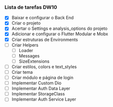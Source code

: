 ### Lista de tarefas DW10

- [x] Baixar e configurar o Back End
- [x] Criar o projeto
- [x] Acertar o Settings e analysis_options do projeto
- [x] Adicionar e configurar o Flutter Modular e Mobx
- [x] Criar estruturas de Environments 
- [ ] Criar Helpers
  - [ ] Loader
  - [ ] Messages
  - [ ] SizeExtensions
- [ ] Criar estilos, colors e text_styles
- [ ] Criar tema 
- [ ] Criar módulo e página de login
- [ ] Implementar Custom Dio
- [ ] Implementar Auth Data Layer
- [ ] Implementar StorageClass
- [ ] Implementar Auth Service Layer